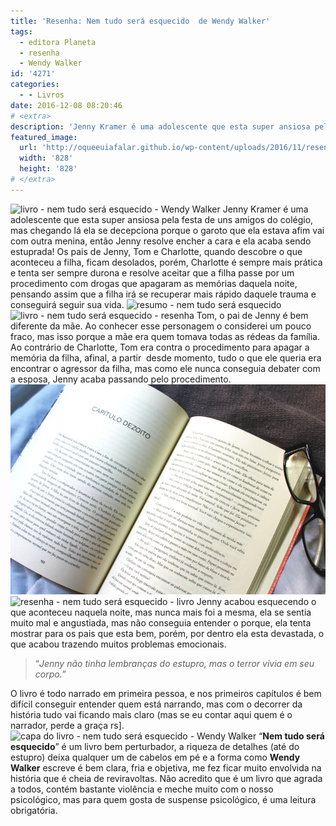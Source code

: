 ```yaml
---
title: 'Resenha: Nem tudo será esquecido  de Wendy Walker'
tags:
  - editora Planeta
  - resenha
  - Wendy Walker
id: '4271'
categories:
  - - Livros
date: 2016-12-08 08:20:46
# <extra>
description: 'Jenny Kramer é uma adolescente que esta super ansiosa pela festa de uns amigos do colégio, mas chegando lá ela se decepciona porque o garoto que ela estava afim vai com outra menina, então Jenny resolve encher a cara e ela acaba sendo estuprada! Os pais de Jenny, Tom e Charlotte, quando descobre o que aconteceu a filha, ficam desolados, porém, Charlotte é sempre mais prática e tenta ser sempre durona e resolve aceitar que a filha passe por um procedimento com drogas que apagaram as memórias daquela noite, pensando assim que a filha irá se recuperar mais rápido daquele trauma e conseguirá seguir sua vida. Tom, o pai de Jenny é bem diferente da mãe. Ao conhecer esse personagem o considerei um pouco fraco, mas isso porque a mãe era quem tomava todas as rédeas da família. Ao contrário &hellip;'
featured_image: 
  url: 'http://oqueeuiafalar.github.io/wp-content/uploads/2016/11/resenha-nem-tudo-será-esquecido.jpg'
  width: '828'
  height: '828'
# </extra>
---
```


![livro - nem tudo será esquecido - Wendy Walker](/wp-content/uploads/2016/11/resenha-nem-tudo-será-esquecido.jpg) Jenny Kramer é uma adolescente que esta super ansiosa pela festa de uns amigos do colégio, mas chegando lá ela se decepciona porque o garoto que ela estava afim vai com outra menina, então Jenny resolve encher a cara e ela acaba sendo estuprada! Os pais de Jenny, Tom e Charlotte, quando descobre o que aconteceu a filha, ficam desolados, porém, Charlotte é sempre mais prática e tenta ser sempre durona e resolve aceitar que a filha passe por um procedimento com drogas que apagaram as memórias daquela noite, pensando assim que a filha irá se recuperar mais rápido daquele trauma e conseguirá seguir sua vida. ![resumo - nem tudo será esquecido ](/wp-content/uploads/2016/11/livro-nem-tudo-será-esquecido-Wendy-Walker.jpg) ![livro - nem tudo será esquecido - resenha](/wp-content/uploads/2016/11/lombada-livro-nem-tudo-será-esquecido.jpg) Tom, o pai de Jenny é bem diferente da mãe. Ao conhecer esse personagem o considerei um pouco fraco, mas isso porque a mãe era quem tomava todas as rédeas da família. Ao contrário de Charlotte, Tom era contra o procedimento para apagar a memória da filha, afinal, a partir  desde momento, tudo o que ele queria era encontrar o agressor da filha, mas como ele nunca conseguia debater com a esposa, Jenny acaba passando pelo procedimento. ![livro - nem tudo será esquecido - resumo](/wp-content/uploads/2016/11/página-livro-nem-tudo-será-esquecido.jpg) ![resenha - nem tudo será esquecido - livro](/wp-content/uploads/2016/11/contra-capa-nem-tudo-será-esquecido.jpg) Jenny acabou esquecendo o que aconteceu naquela noite, mas nunca mais foi a mesma, ela se sentia muito mal e angustiada, mas não conseguia entender o porque, ela tenta mostrar para os pais que esta bem, porém, por dentro ela esta devastada, o que acabou trazendo muitos problemas emocionais.

> “_Jenny não tinha lembranças do estupro, mas o terror vivia em seu corpo._”

O livro é todo narrado em primeira pessoa, e nos primeiros capítulos é bem difícil conseguir entender quem está narrando, mas com o decorrer da história tudo vai ficando mais claro (mas se eu contar aqui quem é o narrador, perde a graça rs\]. ![capa do livro - nem tudo será esquecido - Wendy Walker](/wp-content/uploads/2016/11/resenha-livro-nem-tudo-será-esquecido.jpg) “**Nem tudo será esquecido**” é um livro bem perturbador, a riqueza de detalhes (até do estupro) deixa qualquer um de cabelos em pé e a forma como **Wendy Walker** escreve é bem clara, fria e objetiva, me fez ficar muito envolvida na história que é cheia de reviravoltas. Não acredito que é um livro que agrada a todos, contém bastante violência e meche muito com o nosso psicológico, mas para quem gosta de suspense psicológico, é uma leitura obrigatória.

